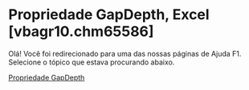
# Propriedade GapDepth, Excel [vbagr10.chm65586]

Olá! Você foi redirecionado para uma das nossas páginas de Ajuda F1. Selecione o tópico que estava procurando abaixo.

[Propriedade GapDepth](http://msdn.microsoft.com/library/0aa59fe6-29bf-c014-8c11-18481f9c5603%28Office.15%29.aspx)
